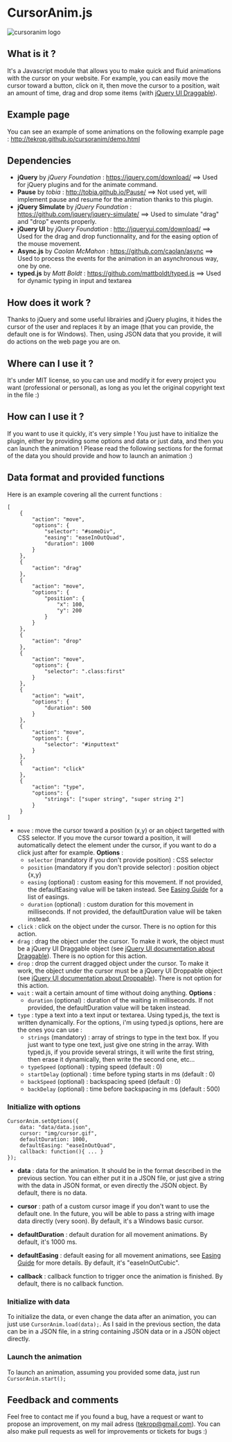 # CursorAnim.js
![cursoranim logo](http://tekrop.github.io/cursoranim/images/cursoranim.png)

## What is it ?
It's a Javascript module that allows you to make quick and fluid animations with the cursor on your website. For example, you can easily move the cursor toward a button, click on it, then move the cursor to a position, wait an amount of time, drag and drop some items (with [jQuery UI Draggable](http://jqueryui.com/draggable/)).

## Example page
You can see an example of some animations on the following example page : http://tekrop.github.io/cursoranim/demo.html

## Dependencies
- **jQuery** by *jQuery Foundation* : https://jquery.com/download/ ==> Used for jQuery plugins and for the animate command.
- **Pause** by *tobia* : http://tobia.github.io/Pause/ ==> Not used yet, will implement pause and resume for the animation thanks to this plugin.
- **jQuery Simulate** by *jQuery Foundation* : https://github.com/jquery/jquery-simulate/ ==> Used to simulate "drag" and "drop" events properly.
- **jQuery UI** by *jQuery Foundation* : http://jqueryui.com/download/ ==> Used for the drag and drop functionnality, and for the easing option of the mouse movement.
- **Async.js** by *Caolan McMahon* : https://github.com/caolan/async ==> Used to process the events for the animation in an asynchronous way, one by one.
- **typed.js** by *Matt Boldt* : https://github.com/mattboldt/typed.js ==> Used for dynamic typing in input and textarea

## How does it work ?
Thanks to jQuery and some useful librairies and jQuery plugins, it hides the cursor of the user and replaces it by an image (that you can provide, the default one is for Windows). Then, using JSON data that you provide, it will do actions on the web page you are on.

## Where can I use it ?
It's under MIT license, so you can use and modify it for every project you want (professional or personal), as long as you let the original copyright text in the file :)

## How can I use it ?
If you want to use it quickly, it's very simple ! You just have to initialize the plugin, either by providing some options and data or just data, and then you can launch the animation ! Please read the following sections for the format of the data you should provide and how to launch an animation :)

## Data format and provided functions
Here is an example covering all the current functions :
```
[
    {
        "action": "move",
        "options": {
            "selector": "#someDiv",
            "easing": "easeInOutQuad",
            "duration": 1000
        }
    },
    {
        "action": "drag"
    },
    {
        "action": "move",
        "options": {
            "position": {
            	"x": 100,
            	"y": 200
        	}
        }
    },
    {
        "action": "drop"
    },
    {
        "action": "move",
        "options": {
            "selector": ".class:first"
        }
    },
    {
        "action": "wait",
        "options": {
        	"duration": 500
    	}
    },
    {
        "action": "move",
        "options": {
            "selector": "#inputtext"
        }
    },
    {
        "action": "click"
    },
    {
        "action": "type",
        "options": {
            "strings": ["super string", "super string 2"]
        }
    }
]
```
- `move` : move the cursor toward a position (x,y) or an object targetted with CSS selector. If you move the cursor toward a position, it will automatically detect the element under the cursor, if you want to do a click just after for example. **Options** :
    - `selector` (mandatory if you don't provide position) : CSS selector
    - `position` (mandatory if you don't provide selector) : position object {x,y}
    - `easing` (optional) : custom easing for this movement. If not provided, the defaultEasing value will be taken instead. See [Easing Guide](http://easings.net/) for a list of easings.
    - `duration` (optional) : custom duration for this movement in milliseconds. If not provided, the defaultDuration value will be taken instead.
- `click` : click on the object under the cursor. There is no option for this action.
- `drag` : drag the object under the cursor. To make it work, the object must be a jQuery UI Draggable object (see [jQuery UI documentation about Draggable](https://jqueryui.com/draggable/)). There is no option for this action.
- `drop` : drop the current dragged object under the cursor. To make it work, the object under the cursor must be a jQuery UI Droppable object (see [jQuery UI documentation about Droppable](https://jqueryui.com/droppable/)). There is not option for this action.
- `wait` : wait a certain amount of time without doing anything. **Options** :
    - `duration` (optional) : duration of the waiting in milliseconds. If not provided, the defaultDuration value will be taken instead.
- `type` : type a text into a text input or textarea. Using typed.js, the text is written dynamically. For the options, i'm using typed.js options, here are the ones you can use :
    - `strings` (mandatory) : array of strings to type in the text box. If you just want to type one text, just give one string in the array. With typed.js, if you provide several strings, it will write the first string, then erase it dynamically, then write the second one, etc...
    - `typeSpeed` (optional) : typing speed (default : 0)
    - `startDelay` (optional) : time before typing starts in ms (default : 0)
    - `backSpeed` (optional) : backspacing speed (default : 0)
    - `backDelay` (optional) : time before backspacing in ms (default : 500)

### Initialize with options
```
CursorAnim.setOptions({
	data: "data/data.json",
	cursor: "img/cursor.gif",
	defaultDuration: 1000,
	defaultEasing: "easeInOutQuad",
    callback: function(){ ... }
});
```
- **data** : data for the animation. It should be in the format described in the previous section. You can either put it in a JSON file, or just give a string with the data in JSON format, or even directly the JSON object. By default, there is no data.

- **cursor** : path of a custom cursor image if you don't want to use the default one. In the future, you will be able to pass a string with image data directly (very soon). By default, it's a Windows basic cursor.

- **defaultDuration** : default duration for all movement animations. By default, it's 1000 ms.

- **defaultEasing** : default easing for all movement animations, see [Easing Guide](http://easings.net/) for more details. By default, it's "easeInOutCubic".

- **callback** : callback function to trigger once the animation is finished. By default, there is no callback function.

### Initialize with data

To initialize the data, or even change the data after an animation, you can just use `CursorAnim.load(data);`.
As I said in the previous section, the data can be in a JSON file, in a string containing JSON data or in a JSON object directly.

### Launch the animation

To launch an animation, assuming you provided some data, just run `CursorAnim.start();`

## Feedback and comments
Feel free to contact me if you found a bug, have a request or want to propose an improvement, on my mail adress (tekrop@gmail.com). You can also make pull requests as well for improvements or tickets for bugs :)
